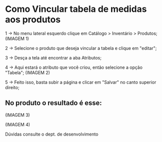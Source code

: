 # Como Vincular tabela de medidas aos produtos

1 -> No menu lateral esquerdo clique em Catálogo > Inventário > Produtos;
(IMAGEM 1)

2 -> Selecione o produto que deseja vincular a tabela e clique em "editar";

3 -> Desça a tela até encontrar a aba Atributos;

4 -> Aqui estará o atributo que você criou, então selecione a opção "Tabela";
(IMAGEM 2)

5 -> Feito isso, basta subir a página e clicar em "Salvar" no canto superior direito;

## No produto o resultado é esse:

(IMAGEM 3)

(IMAGEM 4)


Dúvidas consulte o dept. de desenvolvimento